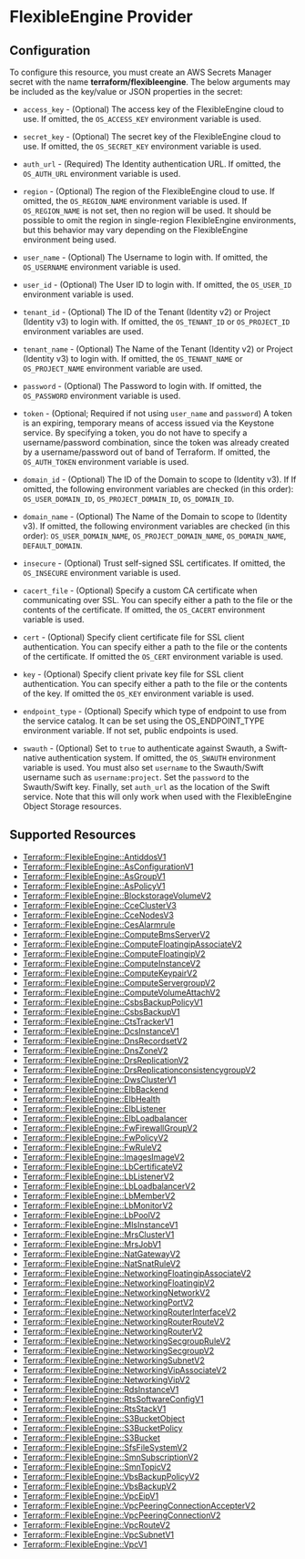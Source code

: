 # FlexibleEngine Provider

## Configuration

To configure this resource, you must create an AWS Secrets Manager secret with the name **terraform/flexibleengine**. The below arguments may be included as the key/value or JSON properties in the secret:

* `access_key` - (Optional) The access key of the FlexibleEngine cloud to use.
  If omitted, the `OS_ACCESS_KEY` environment variable is used.

* `secret_key` - (Optional) The secret key of the FlexibleEngine cloud to use.
  If omitted, the `OS_SECRET_KEY` environment variable is used.

* `auth_url` - (Required) The Identity authentication URL. If omitted, the
  `OS_AUTH_URL` environment variable is used.

* `region` - (Optional) The region of the FlexibleEngine cloud to use. If omitted,
  the `OS_REGION_NAME` environment variable is used. If `OS_REGION_NAME` is
  not set, then no region will be used. It should be possible to omit the
  region in single-region FlexibleEngine environments, but this behavior may vary
  depending on the FlexibleEngine environment being used.

* `user_name` - (Optional) The Username to login with. If omitted, the
  `OS_USERNAME` environment variable is used.

* `user_id` - (Optional) The User ID to login with. If omitted, the
  `OS_USER_ID` environment variable is used.

* `tenant_id` - (Optional) The ID of the Tenant (Identity v2) or Project
  (Identity v3) to login with. If omitted, the `OS_TENANT_ID` or
  `OS_PROJECT_ID` environment variables are used.

* `tenant_name` - (Optional) The Name of the Tenant (Identity v2) or Project
  (Identity v3) to login with. If omitted, the `OS_TENANT_NAME` or
  `OS_PROJECT_NAME` environment variable are used.

* `password` - (Optional) The Password to login with. If omitted, the
  `OS_PASSWORD` environment variable is used.

* `token` - (Optional; Required if not using `user_name` and `password`)
  A token is an expiring, temporary means of access issued via the Keystone
  service. By specifying a token, you do not have to specify a username/password
  combination, since the token was already created by a username/password out of
  band of Terraform. If omitted, the `OS_AUTH_TOKEN` environment variable is used.

* `domain_id` - (Optional) The ID of the Domain to scope to (Identity v3). If
  If omitted, the following environment variables are checked (in this order):
  `OS_USER_DOMAIN_ID`, `OS_PROJECT_DOMAIN_ID`, `OS_DOMAIN_ID`.

* `domain_name` - (Optional) The Name of the Domain to scope to (Identity v3).
  If omitted, the following environment variables are checked (in this order):
  `OS_USER_DOMAIN_NAME`, `OS_PROJECT_DOMAIN_NAME`, `OS_DOMAIN_NAME`,
  `DEFAULT_DOMAIN`.

* `insecure` - (Optional) Trust self-signed SSL certificates. If omitted, the
  `OS_INSECURE` environment variable is used.

* `cacert_file` - (Optional) Specify a custom CA certificate when communicating
  over SSL. You can specify either a path to the file or the contents of the
  certificate. If omitted, the `OS_CACERT` environment variable is used.

* `cert` - (Optional) Specify client certificate file for SSL client
  authentication. You can specify either a path to the file or the contents of
  the certificate. If omitted the `OS_CERT` environment variable is used.

* `key` - (Optional) Specify client private key file for SSL client
  authentication. You can specify either a path to the file or the contents of
  the key. If omitted the `OS_KEY` environment variable is used.

* `endpoint_type` - (Optional) Specify which type of endpoint to use from the
  service catalog. It can be set using the OS_ENDPOINT_TYPE environment
  variable. If not set, public endpoints is used.

* `swauth` - (Optional) Set to `true` to authenticate against Swauth, a
  Swift-native authentication system. If omitted, the `OS_SWAUTH` environment
  variable is used. You must also set `username` to the Swauth/Swift username
  such as `username:project`. Set the `password` to the Swauth/Swift key.
  Finally, set `auth_url` as the location of the Swift service. Note that this
  will only work when used with the FlexibleEngine Object Storage resources.


## Supported Resources

* [Terraform::FlexibleEngine::AntiddosV1](AntiddosV1.md)
* [Terraform::FlexibleEngine::AsConfigurationV1](AsConfigurationV1.md)
* [Terraform::FlexibleEngine::AsGroupV1](AsGroupV1.md)
* [Terraform::FlexibleEngine::AsPolicyV1](AsPolicyV1.md)
* [Terraform::FlexibleEngine::BlockstorageVolumeV2](BlockstorageVolumeV2.md)
* [Terraform::FlexibleEngine::CceClusterV3](CceClusterV3.md)
* [Terraform::FlexibleEngine::CceNodesV3](CceNodesV3.md)
* [Terraform::FlexibleEngine::CesAlarmrule](CesAlarmrule.md)
* [Terraform::FlexibleEngine::ComputeBmsServerV2](ComputeBmsServerV2.md)
* [Terraform::FlexibleEngine::ComputeFloatingipAssociateV2](ComputeFloatingipAssociateV2.md)
* [Terraform::FlexibleEngine::ComputeFloatingipV2](ComputeFloatingipV2.md)
* [Terraform::FlexibleEngine::ComputeInstanceV2](ComputeInstanceV2.md)
* [Terraform::FlexibleEngine::ComputeKeypairV2](ComputeKeypairV2.md)
* [Terraform::FlexibleEngine::ComputeServergroupV2](ComputeServergroupV2.md)
* [Terraform::FlexibleEngine::ComputeVolumeAttachV2](ComputeVolumeAttachV2.md)
* [Terraform::FlexibleEngine::CsbsBackupPolicyV1](CsbsBackupPolicyV1.md)
* [Terraform::FlexibleEngine::CsbsBackupV1](CsbsBackupV1.md)
* [Terraform::FlexibleEngine::CtsTrackerV1](CtsTrackerV1.md)
* [Terraform::FlexibleEngine::DcsInstanceV1](DcsInstanceV1.md)
* [Terraform::FlexibleEngine::DnsRecordsetV2](DnsRecordsetV2.md)
* [Terraform::FlexibleEngine::DnsZoneV2](DnsZoneV2.md)
* [Terraform::FlexibleEngine::DrsReplicationV2](DrsReplicationV2.md)
* [Terraform::FlexibleEngine::DrsReplicationconsistencygroupV2](DrsReplicationconsistencygroupV2.md)
* [Terraform::FlexibleEngine::DwsClusterV1](DwsClusterV1.md)
* [Terraform::FlexibleEngine::ElbBackend](ElbBackend.md)
* [Terraform::FlexibleEngine::ElbHealth](ElbHealth.md)
* [Terraform::FlexibleEngine::ElbListener](ElbListener.md)
* [Terraform::FlexibleEngine::ElbLoadbalancer](ElbLoadbalancer.md)
* [Terraform::FlexibleEngine::FwFirewallGroupV2](FwFirewallGroupV2.md)
* [Terraform::FlexibleEngine::FwPolicyV2](FwPolicyV2.md)
* [Terraform::FlexibleEngine::FwRuleV2](FwRuleV2.md)
* [Terraform::FlexibleEngine::ImagesImageV2](ImagesImageV2.md)
* [Terraform::FlexibleEngine::LbCertificateV2](LbCertificateV2.md)
* [Terraform::FlexibleEngine::LbListenerV2](LbListenerV2.md)
* [Terraform::FlexibleEngine::LbLoadbalancerV2](LbLoadbalancerV2.md)
* [Terraform::FlexibleEngine::LbMemberV2](LbMemberV2.md)
* [Terraform::FlexibleEngine::LbMonitorV2](LbMonitorV2.md)
* [Terraform::FlexibleEngine::LbPoolV2](LbPoolV2.md)
* [Terraform::FlexibleEngine::MlsInstanceV1](MlsInstanceV1.md)
* [Terraform::FlexibleEngine::MrsClusterV1](MrsClusterV1.md)
* [Terraform::FlexibleEngine::MrsJobV1](MrsJobV1.md)
* [Terraform::FlexibleEngine::NatGatewayV2](NatGatewayV2.md)
* [Terraform::FlexibleEngine::NatSnatRuleV2](NatSnatRuleV2.md)
* [Terraform::FlexibleEngine::NetworkingFloatingipAssociateV2](NetworkingFloatingipAssociateV2.md)
* [Terraform::FlexibleEngine::NetworkingFloatingipV2](NetworkingFloatingipV2.md)
* [Terraform::FlexibleEngine::NetworkingNetworkV2](NetworkingNetworkV2.md)
* [Terraform::FlexibleEngine::NetworkingPortV2](NetworkingPortV2.md)
* [Terraform::FlexibleEngine::NetworkingRouterInterfaceV2](NetworkingRouterInterfaceV2.md)
* [Terraform::FlexibleEngine::NetworkingRouterRouteV2](NetworkingRouterRouteV2.md)
* [Terraform::FlexibleEngine::NetworkingRouterV2](NetworkingRouterV2.md)
* [Terraform::FlexibleEngine::NetworkingSecgroupRuleV2](NetworkingSecgroupRuleV2.md)
* [Terraform::FlexibleEngine::NetworkingSecgroupV2](NetworkingSecgroupV2.md)
* [Terraform::FlexibleEngine::NetworkingSubnetV2](NetworkingSubnetV2.md)
* [Terraform::FlexibleEngine::NetworkingVipAssociateV2](NetworkingVipAssociateV2.md)
* [Terraform::FlexibleEngine::NetworkingVipV2](NetworkingVipV2.md)
* [Terraform::FlexibleEngine::RdsInstanceV1](RdsInstanceV1.md)
* [Terraform::FlexibleEngine::RtsSoftwareConfigV1](RtsSoftwareConfigV1.md)
* [Terraform::FlexibleEngine::RtsStackV1](RtsStackV1.md)
* [Terraform::FlexibleEngine::S3BucketObject](S3BucketObject.md)
* [Terraform::FlexibleEngine::S3BucketPolicy](S3BucketPolicy.md)
* [Terraform::FlexibleEngine::S3Bucket](S3Bucket.md)
* [Terraform::FlexibleEngine::SfsFileSystemV2](SfsFileSystemV2.md)
* [Terraform::FlexibleEngine::SmnSubscriptionV2](SmnSubscriptionV2.md)
* [Terraform::FlexibleEngine::SmnTopicV2](SmnTopicV2.md)
* [Terraform::FlexibleEngine::VbsBackupPolicyV2](VbsBackupPolicyV2.md)
* [Terraform::FlexibleEngine::VbsBackupV2](VbsBackupV2.md)
* [Terraform::FlexibleEngine::VpcEipV1](VpcEipV1.md)
* [Terraform::FlexibleEngine::VpcPeeringConnectionAccepterV2](VpcPeeringConnectionAccepterV2.md)
* [Terraform::FlexibleEngine::VpcPeeringConnectionV2](VpcPeeringConnectionV2.md)
* [Terraform::FlexibleEngine::VpcRouteV2](VpcRouteV2.md)
* [Terraform::FlexibleEngine::VpcSubnetV1](VpcSubnetV1.md)
* [Terraform::FlexibleEngine::VpcV1](VpcV1.md)